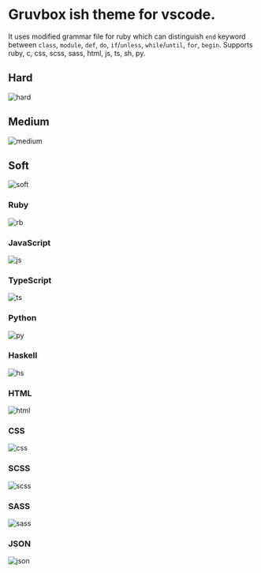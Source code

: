 # Gruvbox ish theme for vscode.
It uses modified grammar file for ruby which can distinguish `end` keyword between `class`, `module`, `def`, `do`, `if`/`unless`, `while`/`until`, `for`, `begin`.
Supports ruby, c, css, scss, sass, html, js, ts, sh, py.

## Hard
![hard](https://user-images.githubusercontent.com/56965223/96015763-9bdc2300-0e50-11eb-87b2-ee709350cc4c.png)

## Medium
![medium](https://user-images.githubusercontent.com/56965223/96015778-a0084080-0e50-11eb-9dfa-ac3aecd78c20.png)

## Soft
![soft](https://user-images.githubusercontent.com/56965223/96015789-a4ccf480-0e50-11eb-86aa-558176c0f3da.png)

### Ruby
![rb](https://user-images.githubusercontent.com/56965223/96015847-b2827a00-0e50-11eb-8946-d3852f152c03.png)

### JavaScript
![js](https://user-images.githubusercontent.com/56965223/96016225-2b81d180-0e51-11eb-8a12-a5e5e843ca27.png)

### TypeScript
![ts](https://user-images.githubusercontent.com/56965223/96016235-2de42b80-0e51-11eb-99ef-d3869f070774.png)

### Python
![py](https://user-images.githubusercontent.com/56965223/96016310-45231900-0e51-11eb-8226-9d4218eb80f5.png)

### Haskell
![hs](https://user-images.githubusercontent.com/56965223/96016330-494f3680-0e51-11eb-933f-61f9f2f796cf.png)

### HTML
![html](https://user-images.githubusercontent.com/56965223/96016159-1ad15b80-0e51-11eb-9a03-7ac61469c057.png)

### CSS
![css](https://user-images.githubusercontent.com/56965223/96016174-20c73c80-0e51-11eb-8c7e-71eada5fcf4c.png)

### SCSS
![scss](https://user-images.githubusercontent.com/56965223/96016186-22910000-0e51-11eb-9314-6fe00e50b3da.png)

### SASS
![sass](https://user-images.githubusercontent.com/56965223/96016193-23c22d00-0e51-11eb-91c5-f842ec9e9893.png)

### JSON
![json](https://user-images.githubusercontent.com/56965223/96016265-363c6680-0e51-11eb-8ceb-631f0ab0122a.png)
